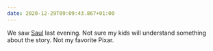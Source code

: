 ```yaml
---
date: 2020-12-29T09:09:43.867+01:00
---
```

We saw [Saul](https://m.imdb.com/title/tt2948372/ "Saul on IMDb") last evening. Not sure my kids will understand something about the story. Not my favorite Pixar.
